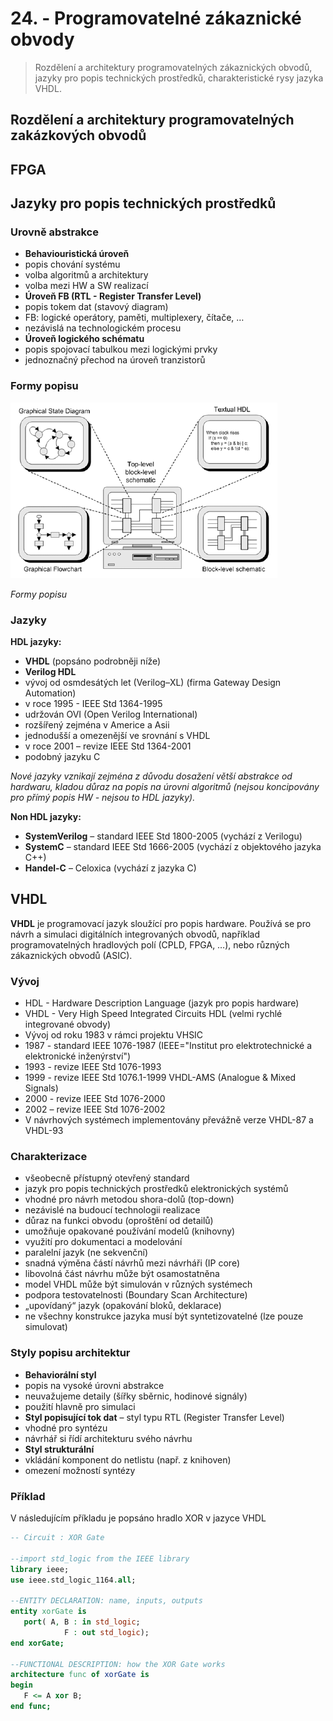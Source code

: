# 24. - Programovatelné zákaznické obvody
> Rozdělení a architektury programovatelných zákaznických obvodů, jazyky pro popis technických prostředků, charakteristické rysy jazyka VHDL.

## Rozdělení a architektury programovatelných zakázkových obvodů
## FPGA
## Jazyky pro popis technických prostředků
### Urovně abstrakce
- **Behaviouristická úroveň**
 - popis chování systému
 - volba algoritmů a architektury
 - volba mezi HW a SW realizací
- **Úroveň FB (RTL - Register Transfer Level)**
 - popis tokem dat (stavový diagram)
 - FB: logické operátory, paměti, multiplexery, čítače, …
 - nezávislá na technologickém procesu
- **Úroveň logického schématu**
 - popis spojovací tabulkou mezi logickými prvky
 - jednoznačný přechod na úroveň tranzistorů

### Formy popisu

![Formy popisu](24_popisy.png)

*Formy popisu*

### Jazyky
**HDL jazyky:**

- **VHDL** (popsáno podrobněji níže)
- **Verilog HDL**
 - vývoj od osmdesátých let (Verilog–XL) (firma Gateway Design Automation)
 - v roce 1995 - IEEE Std 1364-1995
 - udržován OVI (Open Verilog International)
 - rozšířený zejména v Americe a Asii
 - jednodušší a omezenější ve srovnání s VHDL
 - v roce 2001 – revize IEEE Std 1364-2001
 - podobný jazyku C

*Nové jazyky vznikají zejména z důvodu dosažení větší abstrakce od hardwaru, kladou důraz na popis na úrovni algoritmů (nejsou koncipovány pro přímý popis HW - nejsou to HDL jazyky).*

**Non HDL jazyky:**

- **SystemVerilog** – standard IEEE Std 1800-2005 (vychází z Verilogu)
- **SystemC** – standard IEEE Std 1666-2005 (vychází z objektového jazyka C++)
- **Handel-C** – Celoxica (vychází z jazyka C)

## VHDL
**VHDL** je programovací jazyk sloužící pro popis hardware. Používá se pro návrh a simulaci digitálních integrovaných obvodů, například programovatelných hradlových polí (CPLD, FPGA, …), nebo různých zákaznických obvodů (ASIC).

### Vývoj

- HDL - Hardware Description Language (jazyk pro popis hardware)
- VHDL - Very High Speed Integrated Circuits HDL (velmi rychlé integrované obvody)
- Vývoj od roku 1983 v rámci projektu VHSIC
- 1987 - standard IEEE 1076-1987 (IEEE="Institut pro elektrotechnické a elektronické inženýrství")
- 1993 - revize IEEE Std 1076-1993
- 1999 - revize IEEE Std 1076.1-1999 VHDL-AMS (Analogue & Mixed Signals)
- 2000 - revize IEEE Std 1076-2000
- 2002 – revize IEEE Std 1076-2002
- V návrhových systémech implementovány převážně verze VHDL-87 a VHDL-93

### Charakterizace

- všeobecně přístupný otevřený standard
- jazyk pro popis technických prostředků elektronických systémů
- vhodné pro návrh metodou shora-dolů (top-down)
- nezávislé na budoucí technologii realizace
- důraz na funkci obvodu (oproštění od detailů)
- umožňuje opakované používání modelů (knihovny)
- využití pro dokumentaci a modelování
- paralelní jazyk (ne sekvenční)
- snadná výměna částí návrhů mezi návrháři (IP core)
- libovolná část návrhu může být osamostatněna
- model VHDL může být simulován v různých systémech
- podpora testovatelnosti (Boundary Scan Architecture)
- „upovídaný“ jazyk (opakování bloků, deklarace)
- ne všechny konstrukce jazyka musí být syntetizovatelné (lze pouze simulovat)

### Styly popisu architektur

- **Behaviorální styl**
 - popis na vysoké úrovni abstrakce
 - neuvažujeme detaily (šířky sběrnic, hodinové signály)
  - použití hlavně pro simulaci
- **Styl popisující tok dat** – styl typu RTL (Register Transfer Level)
 - vhodné pro syntézu
 - návrhář si řídí architekturu svého návrhu
- **Styl strukturální**
 - vkládání komponent do netlistu (např. z knihoven)
 - omezení možností syntézy

### Příklad
V následujícím příkladu je popsáno hradlo XOR v jazyce VHDL

```vhdl
-- Circuit : XOR Gate

--import std_logic from the IEEE library
library ieee;
use ieee.std_logic_1164.all;

--ENTITY DECLARATION: name, inputs, outputs
entity xorGate is	
   port( A, B : in std_logic;
            F : out std_logic);
end xorGate;

--FUNCTIONAL DESCRIPTION: how the XOR Gate works
architecture func of xorGate is 
begin
   F <= A xor B;
end func;
```
